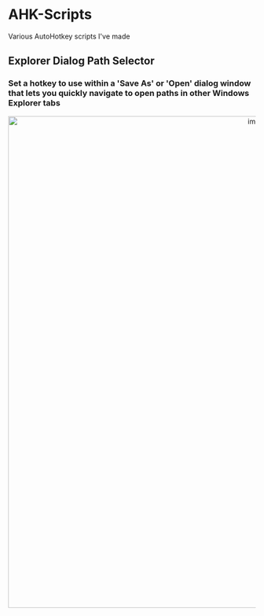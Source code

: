 # AHK-Scripts
Various AutoHotkey scripts I've made

## Explorer Dialog Path Selector
### Set a hotkey to use within a 'Save As' or 'Open' dialog window that lets you quickly navigate to open paths in other Windows Explorer tabs
<p align="center">
<img width="1000" alt="image" src="https://github.com/user-attachments/assets/78db2377-d4ce-49d3-a9af-ae7b174783b1">
</p>
